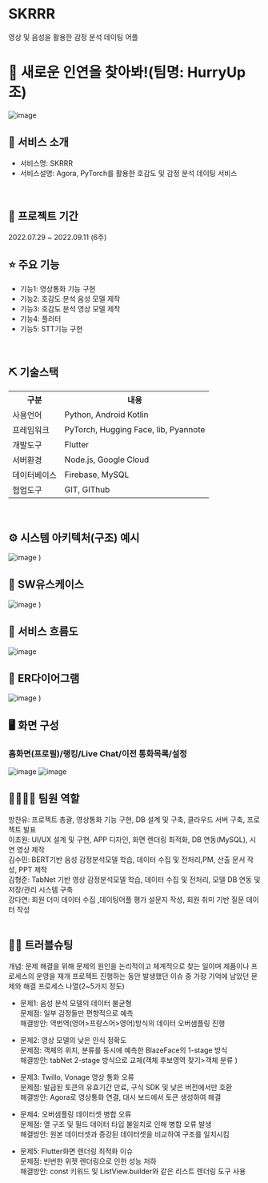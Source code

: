 # SKRRR
영상 및 음성을 활용한 감정 분석 데이팅 어플
# 📎 새로운 인연을 찾아봐!(팀명: HurryUp조)
![image](https://github.com/user-attachments/assets/c2cde952-1e5c-403e-8ee8-d3aca10d0b6a)


## 👀 서비스 소개
* 서비스명: SKRRR
* 서비스설명: Agora, PyTorch를 활용한 호감도 및 감정 분석 데이팅 서비스
<br>

## 📅 프로젝트 기간
2022.07.29 ~ 2022.09.11 (6주)
<br>

## ⭐ 주요 기능
* 기능1: 영상통화 기능 구현
* 기능2: 호감도 분석 음성 모델 제작 
* 기능3: 호감도 분석 영상 모델 제작 
* 기능4: 플러터 
* 기능5: STT기능 구현
<br>

## ⛏ 기술스택
<table>
    <tr>
        <th>구분</th>
        <th>내용</th>
    </tr>
    <tr>
        <td>사용언어</td>
        <td>
            Python, Android Kotlin
        </td>
    </tr>
    <tr>
        <td>프레임워크</td>
        <td>
            PyTorch, Hugging Face, lib, Pyannote
        </td>
    </tr>
    <tr>
        <td>개발도구</td>
        <td>
            Flutter
        </td>
    </tr>
    <tr>
        <td>서버환경</td>
        <td>
           Node.js, Google Cloud
        </td>
    </tr>
    <tr>
        <td>데이터베이스</td>
        <td>
            Firebase, MySQL
        </td>
    </tr>
    <tr>
        <td>협업도구</td>
        <td>
            GIT, GIThub
        </td>
    </tr>
</table>


<br>

## ⚙ 시스템 아키텍처(구조) 예시 
![image](https://github.com/user-attachments/assets/949a7bf0-8af0-4a73-8507-968ebd73534d)
)
<br>

## 📌 SW유스케이스
![image](https://github.com/user-attachments/assets/f2577b72-8fcf-43f3-b008-adb5907f8ec4)
)
<br>

## 📌 서비스 흐름도
![image](https://github.com/user-attachments/assets/6e8fd656-e9cb-4c85-b3b9-556570eb753b)
<br>

## 📌 ER다이어그램
![image](https://github.com/user-attachments/assets/638b5735-071d-4b0b-bcb2-2c5e30100737)
)
<br>

## 🖥 화면 구성

### 홈화면(프로필)/랭킹/Live Chat/이전 통화목록/설정
![image](https://github.com/user-attachments/assets/ad1a9687-96cf-4d3a-833e-6fc99358de02)
![image](https://github.com/user-attachments/assets/93acd331-2b8e-4536-9cb9-035d218faf36)
<br>


## 👨‍👩‍👦‍👦 팀원 역할
<table>
  <tr>
    방찬유: 프로젝트 총괄, 영상통화 기능 구현, DB 설계 및 구축, 클라우드 서버 구축, 프로젝트 발표<br>
    이초원: UI/UX 설계 및 구현, APP 디자인, 화면 렌더링 최적화, DB 연동(MySQL), 시연 영상 제작<br>
    김수민: BERT기반 음성 감정분석모델 학습, 데이터 수집 및 전처리,PM, 산출 문서 작성, PPT 제작<br>
    김형준: TabNet 기반 영상 감정분석모델 학습, 데이터 수집 및 전처리, 모델 DB 연동 및 저장/관리 시스템 구축<br>
    강다연: 회원 더미 데이터 수집 ,데이팅어플 평가 설문지 작성, 회원 취미 기반 질문 데이터 작성 <br>
  </tr>
</table>

## 🤾‍♂️ 트러블슈팅
개념: 문제 해결을 위해 문제의 원인을 논리적이고 체계적으로 찾는 일이며 제품이나 프로세스의 운영을 재개
프로젝트 진행하는 동안 발생했던 이슈 중 가장 기억에 남았던 문제와 해결 프로세스 나열(2~5가지 정도)
  
* 문제1:  음성 분석 모델의 데이터 불균형<br>
문제점: 일부 감정들만 편향적으로 예측 <br>
해결방안: 역번역(영어>프랑스어>영어)방식의 데이터 오버샘플링 진행
 
* 문제2: 영상 모델의 낮은 인식 정확도<br>
 문제점: 객체의 위치, 분류를 동시에 예측한 BlazeFace의 1-stage 방식 <br>
 해결방안: tabNet 2-stage 방식으로 교체(객체 후보영역 찾기>객체 분류 )

* 문제3: Twillo, Vonage 영상 통화 오류<br>
 문제점: 발급된 토큰의 유효기간 만료, 구식 SDK 및 낮은 버전에서만 호환 <br>
 해결방안: Agora로 영상통화 연결, 대시 보드에서 토큰 생성하여 해결 

* 문제4: 오버샘플링 데이터셋 병합 오류<br>
 문제점: 열 구조 및 필드 데이터 타입 불일치로 인해 병합 오류 발생 <br>
 해결방안: 원본 데이터셋과 증강된 데이터셋을 비교하여 구조를 일치시킴 

* 문제5: Flutter화면 렌더링 최적화 이슈<br>
 문제점: 빈번한 위젯 렌더링으로 인한 성능 저하 <br>
 해결방안: const 키워드 및 ListView.builder와 같은 리스트 렌더링 도구 사용








